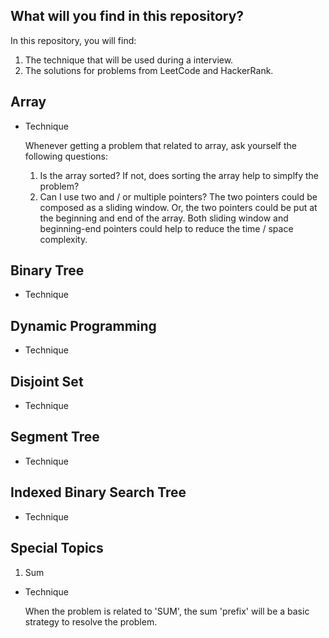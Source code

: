 ## What will you find in this repository? ##

In this repository, you will find:

1. The technique that will be used during a interview.
1. The solutions for problems from LeetCode and HackerRank. 


## Array
* Technique

  Whenever getting a problem that related to array, ask yourself the following questions:

  1. Is the array sorted? If not, does sorting the array help to simplfy the problem?
  2. Can I use two and / or multiple pointers? The two pointers could be composed as a sliding window. Or, the two pointers could be put at the beginning and end of the array. Both sliding window and beginning-end pointers could help to reduce the time / space complexity.

## Binary Tree
* Technique

## Dynamic Programming
* Technique

## Disjoint Set
* Technique

## Segment Tree
* Technique

## Indexed Binary Search Tree
* Technique

## Special Topics
1. Sum

* Technique

  When the problem is related to 'SUM', the sum 'prefix' will be a basic strategy to resolve the problem. 
